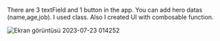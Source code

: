 There are 3 textField and 1 button in the app. You can add hero datas (name,age,job). I used class. Also I created UI with combosable function.


![Ekran görüntüsü 2023-07-23 014252](https://github.com/SezerBugday/KotlinTrials/assets/42066464/a07821e7-fb26-4091-b9b7-cafa58476797)
